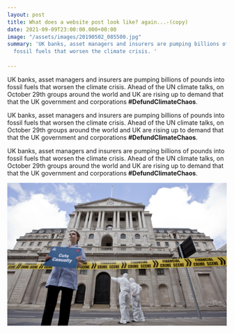 ```yaml
---
layout: post
title: What does a website post look like? again...-(copy)
date: 2021-09-09T23:00:00.000+00:00
image: "/assets/images/20190502_085500.jpg"
summary: 'UK banks, asset managers and insurers are pumping billions of pounds into
  fossil fuels that worsen the climate crisis. '

---
```

UK banks, asset managers and insurers are pumping billions of pounds into fossil fuels that worsen the climate crisis. Ahead of the UN climate talks, on October 29th groups around the world and UK are rising up to demand that that the UK government and corporations **#DefundClimateChaos**.

UK banks, asset managers and insurers are pumping billions of pounds into fossil fuels that worsen the climate crisis. Ahead of the UN climate talks, on October 29th groups around the world and UK are rising up to demand that that the UK government and corporations **#DefundClimateChaos**.

UK banks, asset managers and insurers are pumping billions of pounds into fossil fuels that worsen the climate crisis. Ahead of the UN climate talks, on October 29th groups around the world and UK are rising up to demand that that the UK government and corporations **#DefundClimateChaos**.

![](/assets/images/nurses_positive_money.jpg)